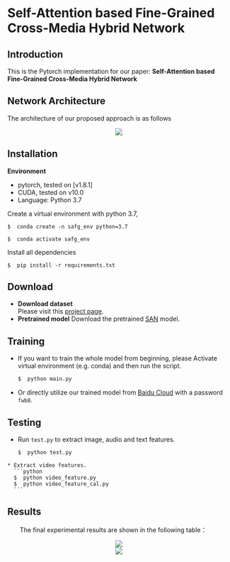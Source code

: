 # Self-Attention based Fine-Grained Cross-Media Hybrid Network
## Introduction
This is the Pytorch implementation for our paper: **Self-Attention based Fine-Grained Cross-Media Hybrid Network**
## Network Architecture
The architecture of our proposed approach is as follows
<div align=center><img  src="https://github.com/NUST-Machine-Intelligence-Laboratory/SAFGCMHN/blob/main/fig/architecture.png"/></div>

## Installation
**Environment**  
* pytorch, tested on [v1.8.1]  
* CUDA, tested on v10.0  
* Language: Python 3.7

Create a virtual environment with python 3.7,

    $  conda create -n safg_env python=3.7

    $  conda activate safg_env

  Install all dependencies

    $  pip install -r requirements.txt
    
## Download
* **Download dataset**  
Please visit this [project page](http://59.108.48.34/tiki/FGCrossNet/).
* **Pretrained model**
Download the pretrained [SAN](https://github.com/hszhao/SAN) model.

## Training
   * If you want to train the whole model from beginning, please Activate virtual environment (e.g. conda) and then run the script.
      ```python
      $  python main.py
      ```
   * Or directly utilize our trained model from [Baidu Cloud](https://pan.baidu.com/s/1GlDbEbZizk5jncEwXlbpig) with a password `fwb8`.
## Testing 
   * Run `test.py` to extract image, audio and text features.
      ```python
      $  python test.py
      ```
    * Extract video features.
      ```python
      $  python video_feature.py
      $  python video_feature_cal.py
      ```
## Results
 &emsp;&emsp;The final experimental results are shown in the following table：    
 <div align=center><img  src="https://github.com/NUST-Machine-Intelligence-Laboratory/SAFGCMHN/blob/main/fig/table2.png"/></div>
 <div align=center><img  src="https://github.com/NUST-Machine-Intelligence-Laboratory/SAFGCMHN/blob/main/fig/table3.png"/></div>
